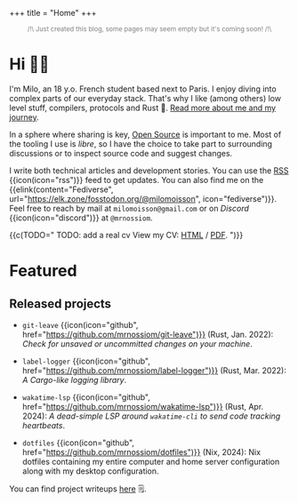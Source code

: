+++
title = "Home"
+++

<small style="color: grey; display: block; text-align: center;">
/!\ Just created this blog, some pages may seem empty but it's coming soon! /!\
</small>

# Hi 👋🏻
<!-- quick introduction and link to in-depth bio -->

<!-- TODO: simplify and dedup with about -->
<!-- keep in sync with `about.md` -->
I'm Milo, an 18 y.o. French student based next to Paris. I enjoy diving into complex parts of our everyday stack. That's why I like (among others) low level stuff, compilers, protocols and Rust 🦀. [Read more about me and my journey](@/about.md).

In a sphere where sharing is key, [Open Source](https://opensource.org/osd) is important to me. Most of the tooling I use is *libre*, so I have the choice to take part to surrounding discussions or to inspect source code and suggest changes.

I write both technical articles and development stories. You can use the [RSS](/atom.xml) {{icon(icon="rss")}} feed to get updates. You can also find me on the {{elink(content="Fediverse", url="https://elk.zone/fosstodon.org/@milomoisson", icon="fediverse")}}. Feel free to reach by mail at `milomoisson@gmail.com` or on _Discord_ {{icon(icon="discord")}} at `@mrnossiom`.

{{c(TODO="
TODO: add a real cv
View my CV: [HTML](@/cv/index.md) / [PDF](/cv/cv-milo-moisson.pdf).
")}}

# Featured
<!-- list featured projects or posts -->

## Released projects

- `git-leave` {{icon(icon="github", href="https://github.com/mrnossiom/git-leave")}} (Rust, Jan. 2022): _Check for unsaved or uncommitted changes on your machine_.

- `label-logger` {{icon(icon="github", href="https://github.com/mrnossiom/label-logger")}} (Rust, Mar. 2022): _A Cargo-like logging library_.

- `wakatime-lsp` {{icon(icon="github", href="https://github.com/mrnossiom/wakatime-lsp")}} (Rust, Apr. 2024): _A dead-simple LSP around `wakatime-cli` to send code tracking heartbeats_.

- `dotfiles` {{icon(icon="github", href="https://github.com/mrnossiom/dotfiles")}} (Nix, 2024): Nix dotfiles containing my entire computer and home server configuration along with my desktop configuration.

You can find project writeups [here](@/projects/_index.md) 🗒️.

<!-- TODO: place metrics -->
